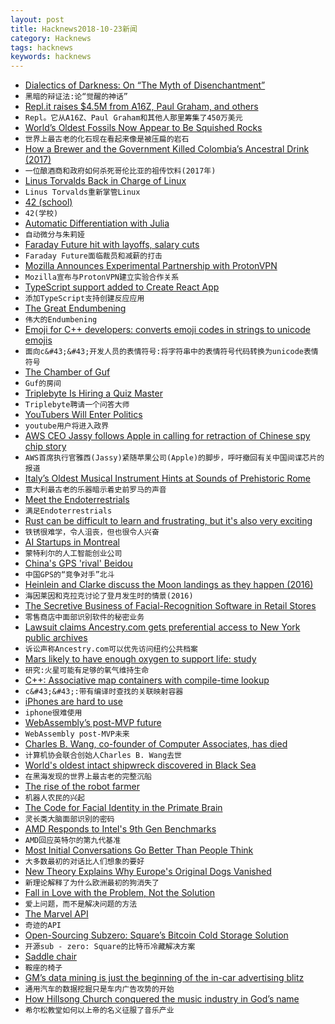 ```yaml
---
layout: post
title: Hacknews2018-10-23新闻
category: Hacknews
tags: hacknews
keywords: hacknews
---
```




- [Dialectics of Darkness: On “The Myth of Disenchantment”](https://inference-review.com/article/dialectics-of-darkness)
- `黑暗的辩证法:论“觉醒的神话”`
- [Repl.it raises $4.5M from A16Z, Paul Graham, and others](https://repl.it/site/blog/a16z)
- `Repl。它从A16Z、Paul Graham和其他人那里筹集了450万美元`
- [World’s Oldest Fossils Now Appear to Be Squished Rocks](https://www.quantamagazine.org/worlds-oldest-fossils-now-appear-to-be-squished-rocks-20181022/)
- `世界上最古老的化石现在看起来像是被压扁的岩石`
- [How a Brewer and the Government Killed Colombia’s Ancestral Drink (2017)](https://www.atlasobscura.com/articles/chicha-colombia-government-conspiracy-spit-drink-beer)
- `一位酿酒商和政府如何杀死哥伦比亚的祖传饮料(2017年)`
- [Linus Torvalds Back in Charge of Linux](https://www.zdnet.com/article/linus-torvalds-is-back-in-charge-of-linux/)
- `Linus Torvalds重新掌管Linux`
- [42 (school)](https://en.wikipedia.org/wiki/42_(school))
- `42(学校)`
- [Automatic Differentiation with Julia](http://blog.rogerluo.me/2018/10/23/write-an-ad-in-one-day/)
- `自动微分与朱莉娅`
- [Faraday Future hit with layoffs, salary cuts](https://www.theverge.com/2018/10/22/18009658/faraday-future-layoffs-salary-cut-jia-yt-evergrande)
- `Faraday Future面临裁员和减薪的打击`
- [Mozilla Announces Experimental Partnership with ProtonVPN](https://blog.mozilla.org/futurereleases/2018/10/22/testing-new-ways-to-keep-you-safe-online/)
- `Mozilla宣布与ProtonVPN建立实验合作关系`
- [TypeScript support added to Create React App](https://github.com/facebook/create-react-app/pull/4837)
- `添加TypeScript支持创建反应应用`
- [The Great Endumbening](https://slate.com/technology/2018/09/iq-scores-going-down-research-flynn-effect.html)
- `伟大的Endumbening`
- [Emoji for C&#43;&#43; developers: converts emoji codes in strings to unicode emojis](https://github.com/shalithasuranga/emojicpp)
- `面向c&#43;&#43;开发人员的表情符号:将字符串中的表情符号代码转换为unicode表情符号`
- [The Chamber of Guf](https://slatestarcodex.com/2018/10/15/the-chamber-of-guf/)
- `Guf的房间`
- [Triplebyte Is Hiring a Quiz Master](item?id=18280124)
- `Triplebyte聘请一个问答大师`
- [YouTubers Will Enter Politics](https://www.buzzfeednews.com/article/ryanhatesthis/brazils-congressional-youtubers)
- `youtube用户将进入政界`
- [AWS CEO Jassy follows Apple in calling for retraction of Chinese spy chip story](https://www.cnbc.com/2018/10/22/aws-ceo-jassy-follows-apple-calls-for-spy-chip-story-retraction.html)
- `AWS首席执行官雅西(Jassy)紧随苹果公司(Apple)的脚步，呼吁撤回有关中国间谍芯片的报道`
- [Italy’s Oldest Musical Instrument Hints at Sounds of Prehistoric Rome](https://www.nytimes.com/2018/10/18/arts/music/italy-prehistoric-musical-instrument.html)
- `意大利最古老的乐器暗示着史前罗马的声音`
- [Meet the Endoterrestrials](https://www.theatlantic.com/science/archive/2018/10/meet-endoterrestrials/571939/?single_page=true)
- `满足Endoterrestrials`
- [Rust can be difficult to learn and frustrating, but it&#39;s also very exciting](https://www.influxdata.com/blog/rust-can-be-difficult-to-learn-and-frustrating-but-its-also-the-most-exciting-thing-in-software-development-in-a-long-time/)
- `铁锈很难学，令人沮丧，但也很令人兴奋`
- [AI Startups in Montreal](https://www.wired.co.uk/article/best-startups-montreal)
- `蒙特利尔的人工智能创业公司`
- [China&#39;s GPS &#39;rival&#39; Beidou](https://www.bbc.com/news/technology-45471959)
- `中国GPS的“竞争对手”北斗`
- [Heinlein and Clarke discuss the Moon landings as they happen (2016)](https://arstechnica.com/science/2016/12/heinlein-and-clarke-discuss-the-moon-landings-as-they-happen/)
- `海因莱因和克拉克讨论了登月发生时的情景(2016)`
- [The Secretive Business of Facial-Recognition Software in Retail Stores](http://nymag.com/intelligencer/2018/10/retailers-are-using-facial-recognition-technology-too.html)
- `零售商店中面部识别软件的秘密业务`
- [Lawsuit claims Ancestry.com gets preferential access to New York public archives](https://www.buzzfeednews.com/article/katienotopoulos/ancestry-com-reclaim-the-records-new-york-lawsuit)
- `诉讼声称Ancestry.com可以优先访问纽约公共档案`
- [Mars likely to have enough oxygen to support life: study](https://phys.org/news/2018-10-mars-oxygen-life.html)
- `研究:火星可能有足够的氧气维持生命`
- [C&#43;&#43;: Associative map containers with compile-time lookup](https://github.com/hogliux/semimap)
- `c&#43;&#43;:带有编译时查找的关联映射容器`
- [iPhones are hard to use](https://blog.fawny.org/2018/10/22/hardtouse/)
- `iphone很难使用`
- [WebAssembly’s post-MVP future](https://hacks.mozilla.org/2018/10/webassemblys-post-mvp-future/)
- `WebAssembly post-MVP未来`
- [Charles B. Wang, co-founder of Computer Associates, has died](https://www.nytimes.com/2018/10/22/obituaries/charles-b-wang-dead.html)
- `计算机协会联合创始人Charles B. Wang去世`
- [World&#39;s oldest intact shipwreck discovered in Black Sea](https://www.theguardian.com/science/2018/oct/23/oldest-intact-shipwreck-thought-to-be-ancient-greek-discovered-at-bottom-of-black-sea)
- `在黑海发现的世界上最古老的完整沉船`
- [The rise of the robot farmer](https://www.theguardian.com/environment/2018/oct/20/space-robots-lasers-rise-robot-farmer)
- `机器人农民的兴起`
- [The Code for Facial Identity in the Primate Brain](https://www.cell.com/action/showPdf?pii=S0092-8674%2817%2930538-X)
- `灵长类大脑面部识别的密码`
- [AMD Responds to Intel&#39;s 9th Gen Benchmarks](https://www.tomshardware.com/news/amd-intel-benchmarks-ryzen-principled-technologies,37956.html)
- `AMD回应英特尔的第九代基准`
- [Most Initial Conversations Go Better Than People Think](https://blogs.scientificamerican.com/anthropology-in-practice/most-initial-conversations-go-better-than-people-think/)
- `大多数最初的对话比人们想象的要好`
- [New Theory Explains Why Europe&#39;s Original Dogs Vanished](https://gizmodo.com/new-theory-explains-why-europes-original-dogs-vanished-1829863402)
- `新理论解释了为什么欧洲最初的狗消失了`
- [Fall in Love with the Problem, Not the Solution](https://www.starterstory.com/blog/building-apps-for-shopify-fall-in-love-with-the-problem-not-the-solution)
- `爱上问题，而不是解决问题的方法`
- [The Marvel API](https://developer.marvel.com/)
- `奇迹的API`
- [Open-Sourcing Subzero: Square’s Bitcoin Cold Storage Solution](https://medium.com/square-corner-blog/open-sourcing-subzero-ee9e3e071827)
- `开源sub - zero: Square的比特币冷藏解决方案`
- [Saddle chair](https://en.wikipedia.org/wiki/Saddle_chair)
- `鞍座的椅子`
- [GM’s data mining is just the beginning of the in-car advertising blitz](https://www.theverge.com/2018/10/17/17990052/gm-radio-listen-tracking-habits-advertising-future)
- `通用汽车的数据挖掘只是车内广告攻势的开始`
- [How Hillsong Church conquered the music industry in God’s name](https://christiandailyjournal.com/2018/10/20/how-hillsong-church-conquered-the-music-industry-in-gods-name/)
- `希尔松教堂如何以上帝的名义征服了音乐产业`

